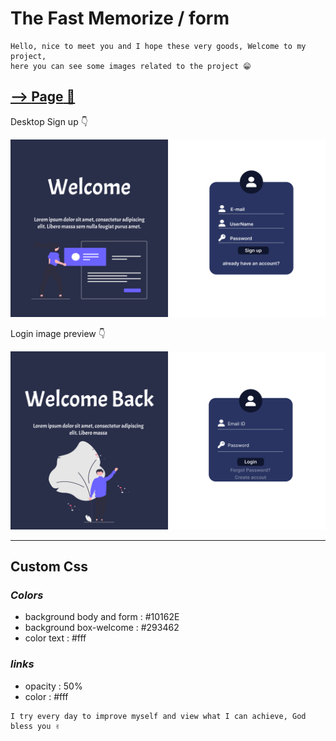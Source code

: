 # The Fast Memorize / form 
```
Hello, nice to meet you and I hope these very goods, Welcome to my project, 
here you can see some images related to the project 😁
```

## [--> **Page** 🔗](https://thefastmemorize.netlify.app/) 

Desktop Sign up 👇

![](/assets/img/design/sign-up-frame.png)

Login image preview 👇

![](/assets/img/design/login-frame.png)

---
## **Custom Css**

### *Colors*

* background body and form : #10162E
* background box-welcome : #293462
* color text : #fff

### *links*

* opacity : 50%
* color : #fff

```
I try every day to improve myself and view what I can achieve, God bless you ✌️
```
